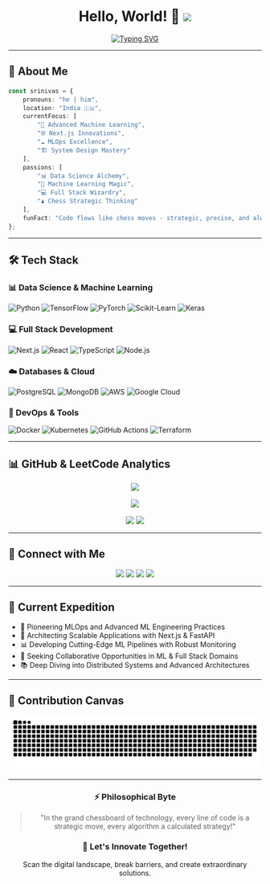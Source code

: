 <div align="center">

# Hello, World! 🌟 <img src="https://media.giphy.com/media/hvRJCLFzcasrR4ia7z/giphy.gif" width="40px"/>

[![Typing SVG](https://readme-typing-svg.demolab.com?font=Fira+Code&weight=600&size=24&duration=3000&pause=500&color=6495ED&center=true&vCenter=true&width=1000&lines=🚀+Data+Scientist+|+ML+Engineer+|+Full+Stack+Developer+|+Chess+Strategist+♟️)](https://git.io/typing-svg)

</div>

---

## 🌟 About Me  

```typescript
const srinivas = {
    pronouns: "he | him",
    location: "India 🇮🇳",
    currentFocus: [
        "🧠 Advanced Machine Learning", 
        "🌐 Next.js Innovations", 
        "☁️ MLOps Excellence", 
        "🏗️ System Design Mastery"
    ],
    passions: [
        "📊 Data Science Alchemy", 
        "🤖 Machine Learning Magic", 
        "💻 Full Stack Wizardry", 
        "♟️ Chess Strategic Thinking"
    ],
    funFact: "Code flows like chess moves - strategic, precise, and always thinking ahead! ♟️"
};
```

---

## 🛠 Tech Stack  

### 📊 Data Science & Machine Learning
![Python](https://img.shields.io/badge/Python-3776AB?style=for-the-badge&logo=python&logoColor=white)
![TensorFlow](https://img.shields.io/badge/TensorFlow-FF6F00?style=for-the-badge&logo=tensorflow&logoColor=white)
![PyTorch](https://img.shields.io/badge/PyTorch-EE4C2C?style=for-the-badge&logo=pytorch&logoColor=white)
![Scikit-Learn](https://img.shields.io/badge/Scikit--Learn-F7931E?style=for-the-badge&logo=scikit-learn&logoColor=white)
![Keras](https://img.shields.io/badge/Keras-D00000?style=for-the-badge&logo=keras&logoColor=white)

### 💻 Full Stack Development
![Next.js](https://img.shields.io/badge/Next.js-000000?style=for-the-badge&logo=nextdotjs&logoColor=white)
![React](https://img.shields.io/badge/React-61DAFB?style=for-the-badge&logo=react&logoColor=black)
![TypeScript](https://img.shields.io/badge/TypeScript-3178C6?style=for-the-badge&logo=typescript&logoColor=white)
![Node.js](https://img.shields.io/badge/Node.js-339933?style=for-the-badge&logo=nodedotjs&logoColor=white)

### ☁️ Databases & Cloud
![PostgreSQL](https://img.shields.io/badge/PostgreSQL-4169E1?style=for-the-badge&logo=postgresql&logoColor=white)
![MongoDB](https://img.shields.io/badge/MongoDB-47A248?style=for-the-badge&logo=mongodb&logoColor=white)
![AWS](https://img.shields.io/badge/AWS-232F3E?style=for-the-badge&logo=amazon-aws&logoColor=white)
![Google Cloud](https://img.shields.io/badge/Google_Cloud-4285F4?style=for-the-badge&logo=google-cloud&logoColor=white)

### 🔧 DevOps & Tools
![Docker](https://img.shields.io/badge/Docker-2496ED?style=for-the-badge&logo=docker&logoColor=white)
![Kubernetes](https://img.shields.io/badge/Kubernetes-326CE5?style=for-the-badge&logo=kubernetes&logoColor=white)
![GitHub Actions](https://img.shields.io/badge/GitHub_Actions-2088FF?style=for-the-badge&logo=github-actions&logoColor=white)
![Terraform](https://img.shields.io/badge/Terraform-844FBA?style=for-the-badge&logo=terraform&logoColor=white)

---

## 📊 GitHub & LeetCode Analytics  

<p align="center">
  <img src="https://leetcard.jacoblin.cool/srinivasg3112?theme=dark&font=Fira%20Code&ext=heatmap" width="600" />
</p>

<p align="center">
  <img src="https://streak-stats.demolab.com?user=Srinivaskoruprolu007&theme=radical&hide_border=true&date_format=j%20M%5B%20Y%5D&background=45%2C0D1117%2C161B22&stroke=DDDDDD&ring=6495ED&fire=6495ED&currStreakNum=DDDDDD&currStreakLabel=6495ED&sideNums=DDDDDD&sideLabels=6495ED&dates=DDDDDD" width="600"/>
</p>

<p align="center">
  <img height="180em" src="https://github-readme-stats.vercel.app/api?username=srinivaskoruprolu007&show_icons=true&theme=radical&hide_border=true&count_private=true&rank_icon=github"/>
  <img height="180em" src="https://github-readme-stats.vercel.app/api/top-langs/?username=srinivaskoruprolu007&layout=compact&theme=radical&hide_border=true&langs_count=8"/>
</p>

---

## 🚀 Connect with Me  

<p align="center">
  <a href="https://linkedin.com/in/srinivas-koruprolu"><img src="https://img.shields.io/badge/LinkedIn-blue?style=for-the-badge&logo=linkedin&logoColor=white" /></a>
  <a href="https://medium.com/@srinivaskoruprolu5"><img src="https://img.shields.io/badge/Medium-black?style=for-the-badge&logo=medium&logoColor=white" /></a>
  <a href="https://www.leetcode.com/srinivasg3112"><img src="https://img.shields.io/badge/LeetCode-FFA116?style=for-the-badge&logo=leetcode&logoColor=black" /></a>
  <a href="mailto:srinivasg3112@gmail.com"><img src="https://img.shields.io/badge/Gmail-D14836?style=for-the-badge&logo=gmail&logoColor=white" /></a>
</p>

---

## 🎯 Current Expedition
- 🚀 Pioneering MLOps and Advanced ML Engineering Practices
- 🌱 Architecting Scalable Applications with Next.js & FastAPI
- 📊 Developing Cutting-Edge ML Pipelines with Robust Monitoring
- 🤝 Seeking Collaborative Opportunities in ML & Full Stack Domains
- 📚 Deep Diving into Distributed Systems and Advanced Architectures

---

## 🎨 Contribution Canvas  

<p align="center">
  <img src="https://raw.githubusercontent.com/Platane/snk/output/github-contribution-grid-snake-dark.svg"/>
</p>

---

<div align="center">

### ⚡ Philosophical Byte
> "In the grand chessboard of technology, every line of code is a strategic move, every algorithm a calculated strategy!"

### 🚀 Let's Innovate Together!
Scan the digital landscape, break barriers, and create extraordinary solutions.  

</div>
